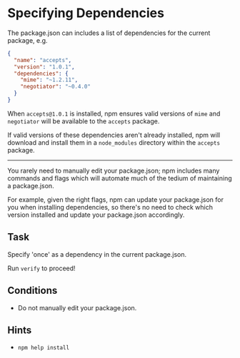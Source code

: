 # Specifying Dependencies

The package.json can includes a list of dependencies for the current package, e.g.

```json
{
  "name": "accepts",
  "version": "1.0.1",
  "dependencies": {
    "mime": "~1.2.11",
    "negotiator": "~0.4.0"
  }
}
```

When `accepts@1.0.1` is installed, npm ensures valid versions of `mime`
and `negotiator` will be available to the `accepts` package.

If valid versions of these dependencies aren't already installed, npm
will download and install them in a `node_modules` directory within the
`accepts` package.

---


You rarely need to manually edit your package.json; npm includes
many commands and flags which will automate much of the tedium of
maintaining a package.json.

For example, given the right flags, npm can update your package.json for
you when installing dependencies, so there's no need to check which
version installed and update your package.json accordingly.

## Task

Specify 'once' as a dependency in the current package.json.

Run `verify` to proceed!

## Conditions

* Do not manually edit your package.json.

## Hints

* `npm help install`
